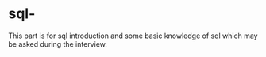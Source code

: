 # sql-
This part is for sql introduction and some basic knowledge of sql which may be asked during the interview.
